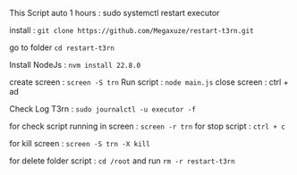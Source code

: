 This Script auto 1 hours : sudo systemctl restart executor

install : ```git clone https://github.com/Megaxuze/restart-t3rn.git```

go to folder ```cd restart-t3rn```

Install NodeJs : ```nvm install 22.8.0```

create screen : ```screen -S trn```
Run script : ```node main.js```
close screen : ctrl + ad

Check Log T3rn : ```sudo journalctl -u executor -f```

for check script running in screen : ```screen -r trn```
for stop script : ```ctrl + c```

for kill screen : ```screen -S trn -X kill```

for delete folder script : ```cd /root``` and run ```rm -r restart-t3rn```
